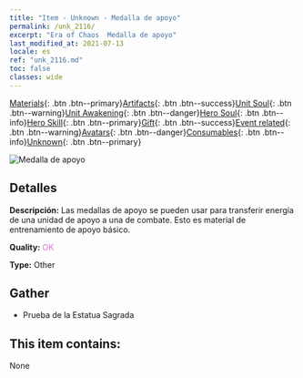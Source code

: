 ```yaml
---
title: "Item - Unknown - Medalla de apoyo"
permalink: /unk_2116/
excerpt: "Era of Chaos  Medalla de apoyo"
last_modified_at: 2021-07-13
locale: es
ref: "unk_2116.md"
toc: false
classes: wide
---
```

 [Materials](/ItemsES/){: .btn .btn--primary}[Artifacts](/ItemsES/Artifacts/){: .btn .btn--success}[Unit Soul](/ItemsES/UnitSoul/){: .btn .btn--warning}[Unit Awakening](/ItemsES/UnitAwakening/){: .btn .btn--danger}[Hero Soul](/ItemsES/HeroSoul/){: .btn .btn--info}[Hero Skill](/ItemsES/HeroSkill/){: .btn .btn--primary}[Gift](/ItemsES/Gift/){: .btn .btn--success}[Event related](/ItemsES/Events/){: .btn .btn--warning}[Avatars](/ItemsES/Avatars/){: .btn .btn--danger}[Consumables](/ItemsES/Consumables/){: .btn .btn--info}[Unknown](/ItemsES/Unknown/){: .btn .btn--primary}

 ![Medalla de apoyo](/images/t/i_994011.png)

## Detalles
 **Descripción:** Las medallas de apoyo se pueden usar para transferir energía de una unidad de apoyo a una de combate. Esto es material de entrenamiento de apoyo básico.

 **Quality:** <span style="color: #DA70D6">OK</span>

 **Type:** Other

## Gather

*    Prueba de la Estatua Sagrada 

## This item contains:

  None

